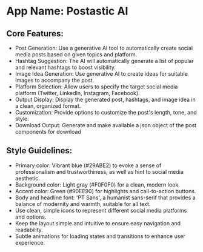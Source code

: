 # **App Name**: Postastic AI

## Core Features:

- Post Generation: Use a generative AI tool to automatically create social media posts based on given topics and platform.
- Hashtag Suggestion: The AI will automatically generate a list of popular and relevant hashtags to boost visibility.
- Image Idea Generation: Use generative AI to create ideas for suitable images to accompany the post.
- Platform Selection: Allow users to specify the target social media platform (Twitter, LinkedIn, Instagram, Facebook).
- Output Display: Display the generated post, hashtags, and image idea in a clean, organized format.
- Customization: Provide options to customize the post's length, tone, and style.
- Download Output: Generate and make available a json object of the post components for download

## Style Guidelines:

- Primary color: Vibrant blue (#29ABE2) to evoke a sense of professionalism and trustworthiness, as well as hint to social media aesthetic.
- Background color: Light gray (#F0F0F0) for a clean, modern look.
- Accent color: Green (#90EE90) for highlights and call-to-action buttons.
- Body and headline font: 'PT Sans', a humanist sans-serif that provides a balance of modernity and warmth, suitable for all text.
- Use clean, simple icons to represent different social media platforms and options.
- Keep the layout simple and intuitive to ensure easy navigation and readability.
- Subtle animations for loading states and transitions to enhance user experience.